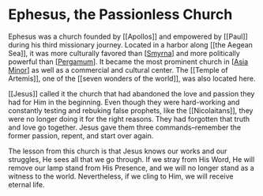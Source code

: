 # Ephesus, the Passionless Church

Ephesus was a church founded by [[Apollos]] and empowered by [[Paul]] during his third missionary journey. Located in a harbor along [[the Aegean Sea]], it was more culturally favored than [[Smyrna]] and more politically powerful than [[Pergamum]]. It became the most prominent church in [[Asia Minor]] as well as a commercial and cultural center. The [[Temple of Artemis]], one of the [[seven wonders of the world]], was also located here.

[[Jesus]] called it the church that had abandoned the love and passion they had for Him in the beginning. Even though they were hard-working and constantly testing and rebuking false prophets, like the [[Nicolaitans]], they were no longer doing it for the right reasons. They had forgotten that truth and love go together. Jesus gave them three commands–remember the former passion, repent, and start over again.

The lesson from this church is that Jesus knows our works and our struggles, He sees all that we go through. If we stray from His Word, He will remove our lamp stand from His Presence, and we will no longer stand as a witness to the world. Nevertheless, if we cling to Him, we will receive eternal life.


[//begin]: # "Autogenerated link references for markdown compatibility"
[Smyrna]: smyrna.md "Smyrna, the Suffering Church"
[Pergamum]: pergamum.md "Pergamum, the Compromising Church, Satan's City"
[Asia Minor]: <../../../../00-09 System/09 Inbox/Asia Minor.md> "Asia Minor"
[//end]: # "Autogenerated link references"
